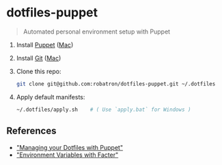 # dotfiles-puppet

> Automated personal environment setup with Puppet

1. Install [Puppet](http://puppetlabs.com/)
   ([Mac](http://docs.puppetlabs.com/guides/install_puppet/install_osx.html))
2. Install [Git](http://git-scm.com/) ([Mac](http://git-scm.com/download/mac))
3. Clone this repo:

   ```bash
   git clone git@github.com:robatron/dotfiles-puppet.git ~/.dotfiles
   ```

4. Apply default manifests:

   ```bash
   ~/.dotfiles/apply.sh    # ( Use `apply.bat` for Windows )
   ```

## References

- ["Managing your Dotfiles with Puppet"](http://dev.alexishevia.com/2013/09/managing-your-dotfiles-with-puppet.html)
- ["Environment Variables with Facter"](http://docs.puppetlabs.com/guides/faq.html#can-i-access-environment-variables-with-facter)
